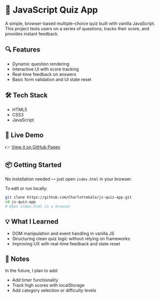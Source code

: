 # 🧠 JavaScript Quiz App

A simple, browser-based multiple-choice quiz built with vanilla JavaScript. This project tests users on a series of questions, tracks their score, and provides instant feedback.

## 🔍 Features

- Dynamic question rendering
- Interactive UI with score tracking
- Real-time feedback on answers
- Basic form validation and UI state reset

## 🛠️ Tech Stack

- HTML5
- CSS3
- JavaScript

## 🚀 Live Demo

👉 [View it on GitHub Pages](https://charlottegale.github.io/js-quiz-app/)

## 📦 Getting Started

No installation needed — just open `index.html` in your browser.

To edit or run locally:
```bash
git clone https://github.com/CharlotteGale/js-quiz-app.git
cd js-quiz-app
# Open index.html in a browser
```

## 💡 What I Learned
- DOM manipulation and event handling in vanilla JS
- Structuring clean quiz logic without relying on frameworks
- Improving UX with real-time feedback and state reset


## 📌 Notes
In the future, I plan to add:
 - Add timer functionality
 - Track high scores with localStorage
 - Add category selection or difficulty levels
